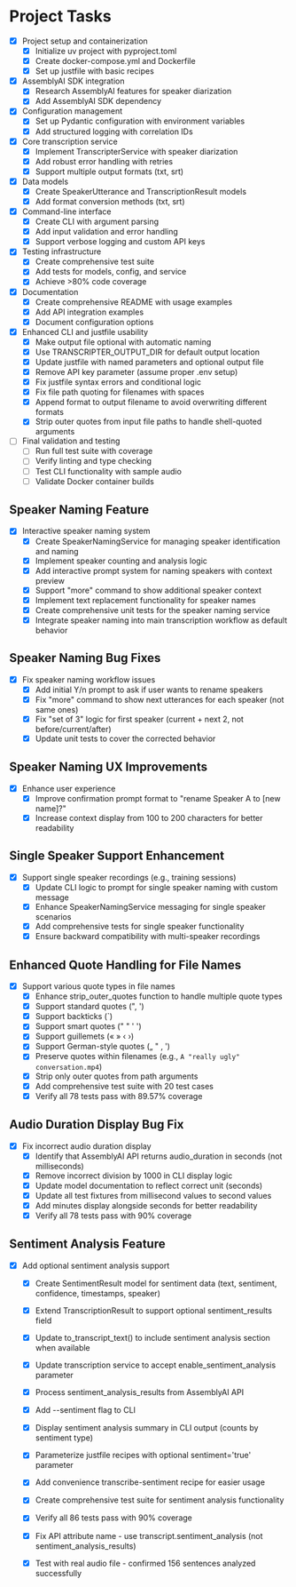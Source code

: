 # Project Tasks

- [x] Project setup and containerization
  - [x] Initialize uv project with pyproject.toml
  - [x] Create docker-compose.yml and Dockerfile
  - [x] Set up justfile with basic recipes
- [x] AssemblyAI SDK integration
  - [x] Research AssemblyAI features for speaker diarization
  - [x] Add AssemblyAI SDK dependency
- [x] Configuration management
  - [x] Set up Pydantic configuration with environment variables
  - [x] Add structured logging with correlation IDs
- [x] Core transcription service
  - [x] Implement TranscripterService with speaker diarization
  - [x] Add robust error handling with retries
  - [x] Support multiple output formats (txt, srt)
- [x] Data models
  - [x] Create SpeakerUtterance and TranscriptionResult models
  - [x] Add format conversion methods (txt, srt)
- [x] Command-line interface
  - [x] Create CLI with argument parsing
  - [x] Add input validation and error handling
  - [x] Support verbose logging and custom API keys
- [x] Testing infrastructure
  - [x] Create comprehensive test suite
  - [x] Add tests for models, config, and service
  - [x] Achieve >80% code coverage
- [x] Documentation
  - [x] Create comprehensive README with usage examples
  - [x] Add API integration examples
  - [x] Document configuration options
- [x] Enhanced CLI and justfile usability
  - [x] Make output file optional with automatic naming
  - [x] Use TRANSCRIPTER_OUTPUT_DIR for default output location
  - [x] Update justfile with named parameters and optional output file
  - [x] Remove API key parameter (assume proper .env setup)
  - [x] Fix justfile syntax errors and conditional logic
  - [x] Fix file path quoting for filenames with spaces
  - [x] Append format to output filename to avoid overwriting different formats
  - [x] Strip outer quotes from input file paths to handle shell-quoted arguments
- [ ] Final validation and testing
  - [ ] Run full test suite with coverage
  - [ ] Verify linting and type checking
  - [ ] Test CLI functionality with sample audio
  - [ ] Validate Docker container builds

## Speaker Naming Feature

- [x] Interactive speaker naming system
  - [x] Create SpeakerNamingService for managing speaker identification and naming
  - [x] Implement speaker counting and analysis logic
  - [x] Add interactive prompt system for naming speakers with context preview
  - [x] Support "more" command to show additional speaker context
  - [x] Implement text replacement functionality for speaker names
  - [x] Create comprehensive unit tests for the speaker naming service
  - [x] Integrate speaker naming into main transcription workflow as default behavior

## Speaker Naming Bug Fixes

- [x] Fix speaker naming workflow issues
  - [x] Add initial Y/n prompt to ask if user wants to rename speakers
  - [x] Fix "more" command to show next utterances for each speaker (not same ones)
  - [x] Fix "set of 3" logic for first speaker (current + next 2, not before/current/after)
  - [x] Update unit tests to cover the corrected behavior

## Speaker Naming UX Improvements

- [x] Enhance user experience
  - [x] Improve confirmation prompt format to "rename Speaker A to [new name]?"
  - [x] Increase context display from 100 to 200 characters for better readability

## Single Speaker Support Enhancement

- [x] Support single speaker recordings (e.g., training sessions)
  - [x] Update CLI logic to prompt for single speaker naming with custom message
  - [x] Enhance SpeakerNamingService messaging for single speaker scenarios
  - [x] Add comprehensive tests for single speaker functionality
  - [x] Ensure backward compatibility with multi-speaker recordings

## Enhanced Quote Handling for File Names

- [x] Support various quote types in file names
  - [x] Enhance strip_outer_quotes function to handle multiple quote types
  - [x] Support standard quotes (", ')
  - [x] Support backticks (`)
  - [x] Support smart quotes (" " ' ')
  - [x] Support guillemets (« » ‹ ›)
  - [x] Support German-style quotes („ " ‚ ')
  - [x] Preserve quotes within filenames (e.g., `A "really ugly" conversation.mp4`)
  - [x] Strip only outer quotes from path arguments
  - [x] Add comprehensive test suite with 20 test cases
  - [x] Verify all 78 tests pass with 89.57% coverage

## Audio Duration Display Bug Fix

- [x] Fix incorrect audio duration display
  - [x] Identify that AssemblyAI API returns audio_duration in seconds (not milliseconds)
  - [x] Remove incorrect division by 1000 in CLI display logic
  - [x] Update model documentation to reflect correct unit (seconds)
  - [x] Update all test fixtures from millisecond values to second values
  - [x] Add minutes display alongside seconds for better readability
  - [x] Verify all 78 tests pass with 90% coverage

## Sentiment Analysis Feature

- [x] Add optional sentiment analysis support
  - [x] Create SentimentResult model for sentiment data (text, sentiment, confidence, timestamps, speaker)
  - [x] Extend TranscriptionResult to support optional sentiment_results field
  - [x] Update to_transcript_text() to include sentiment analysis section when available
  - [x] Update transcription service to accept enable_sentiment_analysis parameter
  - [x] Process sentiment_analysis_results from AssemblyAI API
  - [x] Add --sentiment flag to CLI
  - [x] Display sentiment analysis summary in CLI output (counts by sentiment type)
  - [x] Parameterize justfile recipes with optional sentiment='true' parameter
  - [x] Add convenience transcribe-sentiment recipe for easier usage
  - [x] Create comprehensive test suite for sentiment analysis functionality
  - [x] Verify all 86 tests pass with 90% coverage
  - [x] Fix API attribute name - use transcript.sentiment_analysis (not sentiment_analysis_results)
  - [x] Test with real audio file - confirmed 156 sentences analyzed successfully

